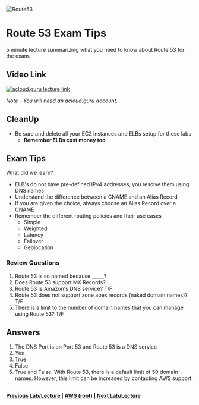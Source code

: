 ![Route53](https://i.imgur.com/vG67Qx0.png) 


Route 53 Exam Tips
======

5 minute lecture summarizing what you need to know about Route 53 for the exam.


## Video Link

[![acloud.guru lecture link](https://i.imgur.com/ae8Zg8x.png)](https://acloud.guru/course/aws-certified-solutions-architect-associate/learn/route53/c4d0f49f-625b-21d3-1df6-4b91cdccd8ce/watch)

*Note - You will need an [acloud.guru](acloud.guru) account.*


## CleanUp

* Be sure and delete all your EC2 instances and ELBs setup for these labs
  * **Remember ELBs cost money too**


## Exam Tips

What did we learn?

* ELB's do not have pre-defined IPv4 addresses, you resolve them using DNS names
* Understand the difference between a CNAME and an Alias Record
* If you are given the choice, always choose an Alias Record over a CNAME
* Remember the different routing policies and their use cases
  * Simple
  * Weighted
  * Latency
  * Failover
  * Geolocation


### Review Questions

1.  Route 53 is so named because _____?
2.  Does Route 53 support MX Records?
3.  Route 53 is Amazon's DNS service? T/F
4.  Route 53 does not support zone apex records (naked domain names)? T/F
5.  There is a limit to the number of domain names that you can manage using Route 53? T/F


## Answers

1.  The DNS Port is on Port 53 and Route 53 is a DNS service
2.  Yes
3.  True
4.  False
5.  True and False. With Route 53, there is a default limit of 50 domain names. However, this limit can be 
    increased by contacting AWS support.


## 

**[Previous Lab/Lecture](route53-geolocation-routing-policy-lab.md) | [AWS (root)](../readme.adoc) | [Next Lab/Lecture](route53-exam-tips.md)**










